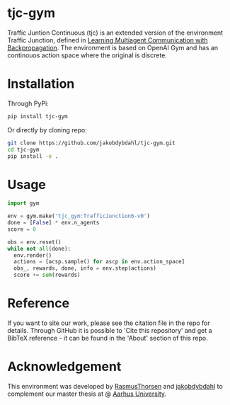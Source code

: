 # tjc-gym

Traffic Juntion Continuous (tjc) is an extended version of the environment Traffic Junction, defined in [Learning Multiagent Communication
with Backpropagation](https://arxiv.org/pdf/1605.07736.pdf). The environment is based on OpenAI Gym and has an continouos action space where the original is discrete.

# Installation

Through PyPi:

```bash
pip install tjc-gym
```

Or directly by cloning repo:

```bash
git clone https://github.com/jakobdybdahl/tjc-gym.git
cd tjc-gym
pip install -e .
```

# Usage

```python
import gym

env = gym.make('tjc_gym:TrafficJunction6-v0')
done = [False] * env.n_agents
score = 0

obs = env.reset()
while not all(done):
  env.render()
  actions = [acsp.sample() for ascp in env.action_space]
  obs_, rewards, done, info = env.step(actions)
  score += sum(rewards)


```

# Reference

If you want to site our work, please see the citation file in the repo for details. Through GitHub it is possible to 'Cite this repository' and get a BibTeX reference - it can be found in the 'About' section of this repo.

# Acknowledgement

This environment was developed by [RasmusThorsen](https://github.com/RasmusThorsen) and [jakobdybdahl](https://github.com/jakobdybdahl) to complement our master thesis at @ [Aarhus University](https://www.au.dk/).
